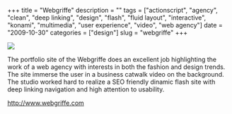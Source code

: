 +++
title = "Webgriffe"
description = ""
tags = ["actionscript", "agency", "clean", "deep linking", "design", "flash", "fluid layout", "interactive", "konami", "multimedia", "user experience", "video", "web agency"]
date = "2009-10-30"
categories = ["design"]
slug = "webgriffe"
+++


 

  <div id="screens-thumbs" class="clearfix">
    <div class="txt-center" id="design-submission"><a href="http://www.webgriffe.com/"><img id='bluga-thumbnail-1928' class='bluga-thumbnail large' src='//media.konigi.com/bluga/
wt4aeb2ef03eb96.jpg'/></a></div>  
  </div>   
<p>The portfolio site of the Webgriffe does an excellent job highlighting the work of a web agency with interests in both the fashion and design trends. The site immerse the user in a business catwalk video on the background. The studio worked hard to realize a SEO friendly dinamic flash site with deep linking navigation and high attention to usability.</p>
<p><a href="http://www.webgriffe.com/">http://www.webgriffe.com</a></p>




